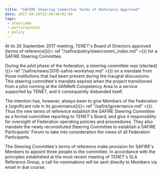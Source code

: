 ```yaml
---
title: "SAFIRE Steering Committee Terms of Reference Approved"
date: 2017-09-26T15:49:46+02:00
tags:
 - steercomm
 - participation
 - policy
---
```


At its 26 September 2017 meeting, TENET's Board of Directors approved [terms of reference]({{< ref "/safire/policy/steercomm/_index.md" >}}) for a SAFIRE Steering Committee.
<!--more-->

During the pilot phase of the federation, a steering committee was [elected]({{< ref "/safire/news/2015-safire-workshop.md" >}}) on a mandate from those institutions that had been present during the inaugral discussions.  This steering committee's mandate expired when the project transitioned from a pilot running at the SANReN Competency Area to a service supported by TENET, and it consequently disbanded itself.

The intention has, however, always been to give Members of the Federation a [significant role in its governance]({{< ref "/safire/governance.md" >}}). Thus the new terms of reference establish the SAFIRE Steering Committee as a formal committee reporting to TENET's Board, and give it responsiblity for oversight of Federation operating policies and proceedures. They also mandate the newly reconstituted Steering Committee to establish a SAFIRE Participants' Forum to take into consideration the views of all Federation Participants.

The Steering Committee's terms of reference make provision for SAFIRE's Members to appoint three people to the committee. In accordance with the principles established at the most recent meeting of TENET's SLA Reference Group, a call for nominations will be sent directly to Members via email in due course.

